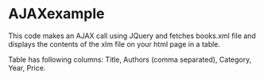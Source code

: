 # AJAXexample

This code makes an AJAX call using JQuery and fetches books.xml file and displays the contents of the xlm file on your html page in a table.

Table has following columns: Title, Authors (comma separated), Category, Year, Price.
